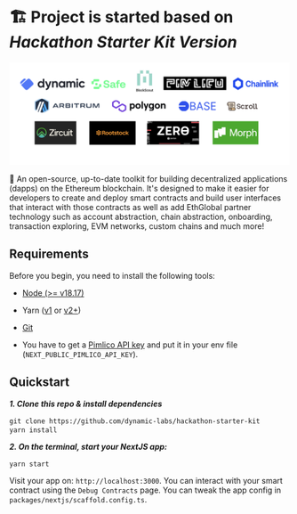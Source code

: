 #  🏗 Project is started based on _Hackathon Starter Kit Version_

![](./banner.png)

🧪 An open-source, up-to-date toolkit for building decentralized applications (dapps) on the Ethereum blockchain. It's designed to make it easier for developers to create and deploy smart contracts and build user interfaces that interact with those contracts as well as add EthGlobal partner technology such as account abstraction, chain abstraction, onboarding, transaction exploring, EVM networks, custom chains and much more!

## Requirements

Before you begin, you need to install the following tools:

- [Node (>= v18.17)](https://nodejs.org/en/download/)
- Yarn ([v1](https://classic.yarnpkg.com/en/docs/install/) or [v2+](https://yarnpkg.com/getting-started/install))
- [Git](https://git-scm.com/downloads)

- You have to get a [Pimlico API key](https://dashboard.pimlico.io/sign-in) and put it in your env file (`NEXT_PUBLIC_PIMLICO_API_KEY`).

## Quickstart

_**1. Clone this repo & install dependencies**_

```
git clone https://github.com/dynamic-labs/hackathon-starter-kit
yarn install
```

_**2. On the terminal, start your NextJS app:**_

```
yarn start
```

Visit your app on: `http://localhost:3000`. You can interact with your smart contract using the `Debug Contracts` page. You can tweak the app config in `packages/nextjs/scaffold.config.ts`.
